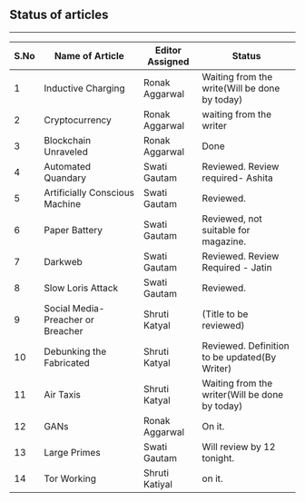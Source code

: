## Status of articles
---
S.No | Name of Article | Editor Assigned | Status |
| --- | --- | --- | --- |
1 | Inductive Charging | Ronak Aggarwal | Waiting from the write(Will be done by today)
2 | Cryptocurrency | Ronak Aggarwal | waiting from the writer
3 | Blockchain Unraveled | Ronak Aggarwal |  Done
4 | Automated Quandary | Swati Gautam | Reviewed. Review required- Ashita
5 | Artificially Conscious Machine | Swati Gautam | Reviewed.
6 | Paper Battery | Swati Gautam | Reviewed, not suitable for magazine.
7 | Darkweb | Swati Gautam | Reviewed. Review Required - Jatin
8 | Slow Loris Attack | Swati Gautam |Reviewed.
9 | Social Media- Preacher or Breacher | Shruti Katyal | (Title to be reviewed)
10 | Debunking the Fabricated | Shruti Katyal | Reviewed. Definition to be updated(By Writer)
11 |Air Taxis | Shruti Katyal | Waiting from the writer(Will be done by today)
12|GANs|Ronak Aggarwal| On it.
13| Large Primes| Swati Gautam | Will review by 12 tonight.
14 | Tor Working | Shruti Katiyal | on it.

